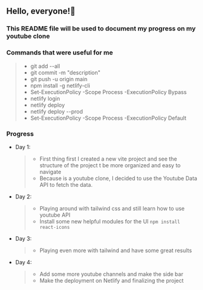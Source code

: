 ## Hello, everyone!👋

### This README file will be used to document my progress on my youtube clone

### Commands that were useful for me
> - git add --all
> - git commit -m "description"
> - git push -u origin main
> - npm install -g netlify-cli
> - Set-ExecutionPolicy -Scope Process -ExecutionPolicy Bypass
> - netlify login
> - netlify deploy
> - netlify deploy --prod
> - Set-ExecutionPolicy -Scope Process -ExecutionPolicy Default

### Progress
- Day 1: 
    > - First thing first I created a new vite project and see the structure of the project t be more organized and easy to navigate
    > - Because is a youtube clone, I decided to use the Youtube Data API to fetch the data.
- Day 2:
    > - Playing around with tailwind css and still learn how to use youtube API
    > - Install some new helpful modules for the UI `npm install react-icons`
- Day 3:
    > - Playing even more with tailwind and have some great results
- Day 4:
    > - Add some more youtube channels and make the side bar 
    > - Make the deployment on Netlify and finalizing the project  
